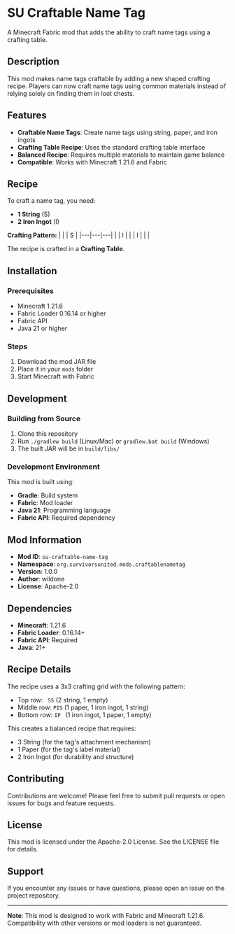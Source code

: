 # SU Craftable Name Tag

A Minecraft Fabric mod that adds the ability to craft name tags using a crafting table.

## Description

This mod makes name tags craftable by adding a new shaped crafting recipe. Players can now craft name tags using common materials instead of relying solely on finding them in loot chests.

## Features

- **Craftable Name Tags**: Create name tags using string, paper, and iron ingots
- **Crafting Table Recipe**: Uses the standard crafting table interface
- **Balanced Recipe**: Requires multiple materials to maintain game balance
- **Compatible**: Works with Minecraft 1.21.6 and Fabric

## Recipe

To craft a name tag, you need:
- **1 String** (S)
- **2 Iron Ingot** (I)

**Crafting Pattern:**
|   |   | S |
|---|---|---|
|   | I |   |
| I |   |   |

The recipe is crafted in a **Crafting Table**.

## Installation

### Prerequisites
- Minecraft 1.21.6
- Fabric Loader 0.16.14 or higher
- Fabric API
- Java 21 or higher

### Steps
1. Download the mod JAR file
2. Place it in your `mods` folder
3. Start Minecraft with Fabric

## Development

### Building from Source

1. Clone this repository
2. Run `./gradlew build` (Linux/Mac) or `gradlew.bat build` (Windows)
3. The built JAR will be in `build/libs/`

### Development Environment

This mod is built using:
- **Gradle**: Build system
- **Fabric**: Mod loader
- **Java 21**: Programming language
- **Fabric API**: Required dependency

## Mod Information

- **Mod ID**: `su-craftable-name-tag`
- **Namespace**: `org.survivorsunited.mods.craftablenametag`
- **Version**: 1.0.0
- **Author**: wildone
- **License**: Apache-2.0

## Dependencies

- **Minecraft**: 1.21.6
- **Fabric Loader**: 0.16.14+
- **Fabric API**: Required
- **Java**: 21+

## Recipe Details

The recipe uses a 3x3 crafting grid with the following pattern:
- Top row: ` SS` (2 string, 1 empty)
- Middle row: `PIS` (1 paper, 1 iron ingot, 1 string)
- Bottom row: `IP ` (1 iron ingot, 1 paper, 1 empty)

This creates a balanced recipe that requires:
- 3 String (for the tag's attachment mechanism)
- 1 Paper (for the tag's label material)
- 2 Iron Ingot (for durability and structure)

## Contributing

Contributions are welcome! Please feel free to submit pull requests or open issues for bugs and feature requests.

## License

This mod is licensed under the Apache-2.0 License. See the LICENSE file for details.

## Support

If you encounter any issues or have questions, please open an issue on the project repository.

---

**Note**: This mod is designed to work with Fabric and Minecraft 1.21.6. Compatibility with other versions or mod loaders is not guaranteed. 
